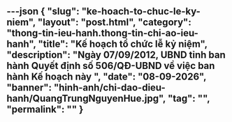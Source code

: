 ---json
{
    "slug": "ke-hoach-to-chuc-le-ky-niem",
    "layout": "post.html",
    "category": "thong-tin-ieu-hanh.thong-tin-chi-ao-ieu-hanh",
    "title": "Kế hoạch tổ chức lễ kỷ niệm",
    "description": "Ngày 07/09/2012, UBND tỉnh ban hành Quyết định số 506/QĐ-UBND về việc ban hành Kế hoạch này  ",
    "date": "08-09-2026",
    "banner": "hinh-anh/chi-dao-dieu-hanh/QuangTrungNguyenHue.jpg",
    "tag": "",
    "permalink": ""
}
---
